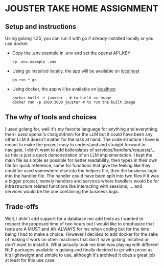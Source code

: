 # JOUSTER TAKE HOME ASSIGNMENT

## Setup and instructions
Using golang 1.25, you can run it with go if already installed locally or you use docker.

- Copy the .env.example in .env and set the openai API_KEY
    ```shell
    cp .env.example .env
    ```
- Using go installed locally, the app will be available on [localhost](http://127.0.0.1:3000)
    ```shell
    go run *.go
    ```
- Using docker, the app will be available on [localhost](http://127.0.0.1:3000)
    ```shell
    docker build -t jouster . # to build an image
    docker run -p 3000:3000 jouster # to run the built image
    ```

## The why of tools and choices
I used golang for, well it's my favorite language for anything and everything, then I used openai's chatgpt4mini for the LLM but it could have been any other LLM it doesn't matter for the task at hand. The code structure I have is meant to make the project easy to understand and straight forward to navigate, I didn't want to add boilerplates of services/handlers/requests/... as this is just a quick demonstration of an LLM implementation. I kept the main file as simple as possible for better readability, then types in their own file for quick reference, same for functions that give the feeling like they could be used somewhere else into the helpers file, then the business logic into the handler file. The handler could have been split into two files if it was a bigger project, namely handlers and services where handlers would be for infrastructure related functions like interacting with sessions, ... and services would be the one containing the business logic.

## Trade-offs
Well, I didn't add support for a database nor add tests as I wanted to respect the proposed time of two hours but I would like to emphasize that tests are A MUST and AN ALWAYS for me when coding but for the time being I had to make a choice. However I decided to add docker for the sake of making it work on other machines that don't have golang installed or don't want to install it. What actually took me time was playing with different NLP packages available in golang and finally decided to go with prose as it's lightweight and simple to use, although it's archived it does a great job at least for this use case.